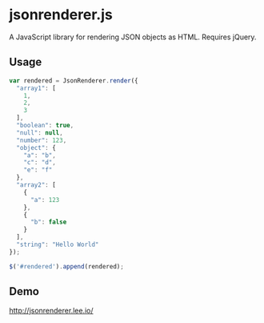 # jsonrenderer.js
A JavaScript library for rendering JSON objects as HTML. Requires jQuery.

## Usage

```js
var rendered = JsonRenderer.render({
  "array1": [
    1,
    2,
    3
  ],
  "boolean": true,
  "null": null,
  "number": 123,
  "object": {
    "a": "b",
    "c": "d",
    "e": "f"
  },
  "array2": [
    {
      "a": 123
    },
    {
      "b": false
    }
  ],
  "string": "Hello World"
});

$('#rendered').append(rendered);
```

## Demo

http://jsonrenderer.lee.io/
